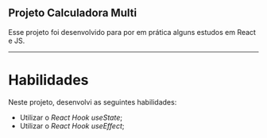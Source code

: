 ## Projeto Calculadora Multi

Esse projeto foi desenvolvido para por em prática alguns estudos em React e JS.

---

# Habilidades

Neste projeto, desenvolvi as seguintes habilidades:


* Utilizar o _React Hook useState_;
* Utilizar o _React Hook useEffect_;

